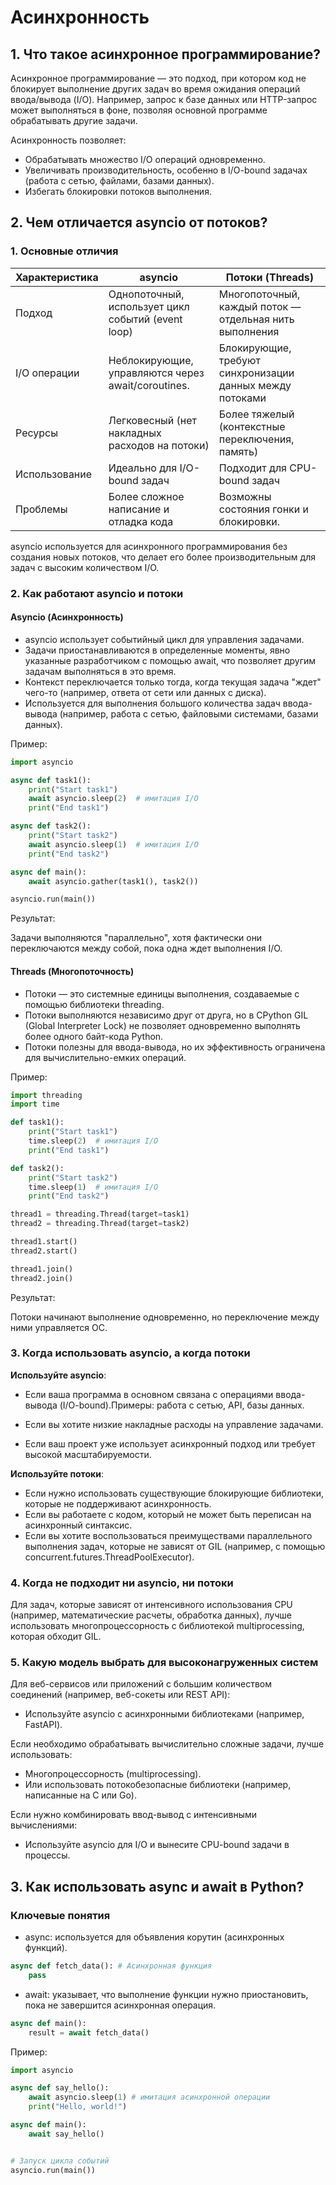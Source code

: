 # Асинхронность

## 1. Что такое асинхронное программирование?

Асинхронное программирование — это подход, при котором код не блокирует выполнение других задач во время ожидания операций ввода/вывода (I/O). Например, запрос к базе данных или HTTP-запрос может выполняться в фоне, позволяя основной программе обрабатывать другие задачи.

Асинхронность позволяет:

- Обрабатывать множество I/O операций одновременно.
- Увеличивать производительность, особенно в I/O-bound задачах (работа с сетью, файлами, базами данных).
- Избегать блокировки потоков выполнения.

## 2. Чем отличается asyncio от потоков?

### 1. Основные отличия

| Характеристика | asyncio                                            | Потоки (Threads)                                         |
| -------------- | -------------------------------------------------- | -------------------------------------------------------- |
| Подход         | Однопоточный, использует цикл событий (event loop) | Многопоточный, каждый поток — отдельная нить выполнения  |
| I/O операции   | Неблокирующие, управляются через await/coroutines. | Блокирующие, требуют синхронизации данных между потоками |
| Ресурсы        | Легковесный (нет накладных расходов на потоки)     | Более тяжелый (контекстные переключения, память)         |
| Использование  | Идеально для I/O-bound задач                       | Подходит для CPU-bound задач                             |
| Проблемы       | Более сложное написание и отладка кода             | Возможны состояния гонки и блокировки.                   |

asyncio используется для асинхронного программирования без создания новых потоков, что делает его более производительным для задач с высоким количеством I/O.

### 2. Как работают asyncio и потоки

#### Asyncio (Асинхронность)

- asyncio использует событийный цикл для управления задачами.
- Задачи приостанавливаются в определенные моменты, явно указанные разработчиком с помощью await, что позволяет другим задачам выполняться в это время.
- Контекст переключается только тогда, когда текущая задача "ждет" чего-то (например, ответа от сети или данных с диска).
- Используется для выполнения большого количества задач ввода-вывода (например, работа с сетью, файловыми системами, базами данных).

Пример:

```python
import asyncio

async def task1():
    print("Start task1")
    await asyncio.sleep(2)  # имитация I/O
    print("End task1")

async def task2():
    print("Start task2")
    await asyncio.sleep(1)  # имитация I/O
    print("End task2")

async def main():
    await asyncio.gather(task1(), task2())

asyncio.run(main())
```

Результат:

Задачи выполняются "параллельно", хотя фактически они переключаются между собой, пока одна ждет выполнения I/O.

#### Threads (Многопоточность)

- Потоки — это системные единицы выполнения, создаваемые с помощью библиотеки threading.
- Потоки выполняются независимо друг от друга, но в CPython GIL (Global Interpreter Lock) не позволяет одновременно выполнять более одного байт-кода Python.
- Потоки полезны для ввода-вывода, но их эффективность ограничена для вычислительно-емких операций.

Пример:

```python
import threading
import time

def task1():
    print("Start task1")
    time.sleep(2)  # имитация I/O
    print("End task1")

def task2():
    print("Start task2")
    time.sleep(1)  # имитация I/O
    print("End task2")

thread1 = threading.Thread(target=task1)
thread2 = threading.Thread(target=task2)

thread1.start()
thread2.start()

thread1.join()
thread2.join()
```

Результат:

Потоки начинают выполнение одновременно, но переключение между ними управляется ОС.

### 3. Когда использовать asyncio, а когда потоки

**Используйте asyncio**:

- Если ваша программа в основном связана с операциями ввода-вывода (I/O-bound).Примеры: работа с сетью, API, базы данных.

- Если вы хотите низкие накладные расходы на управление задачами.
- Если ваш проект уже использует асинхронный подход или требует высокой масштабируемости.

**Используйте потоки**:

- Если нужно использовать существующие блокирующие библиотеки, которые не поддерживают асинхронность.
- Если вы работаете с кодом, который не может быть переписан на асинхронный синтаксис.
- Если вы хотите воспользоваться преимуществами параллельного выполнения задач, которые не зависят от GIL (например, с помощью concurrent.futures.ThreadPoolExecutor).

### 4. Когда не подходит ни asyncio, ни потоки

Для задач, которые зависят от интенсивного использования CPU (например, математические расчеты, обработка данных), лучше использовать многопроцессорность с библиотекой multiprocessing, которая обходит GIL.

### 5. Какую модель выбрать для высоконагруженных систем

Для веб-сервисов или приложений с большим количеством соединений (например, веб-сокеты или REST API):

- Используйте asyncio с асинхронными библиотеками (например, FastAPI).

Если необходимо обрабатывать вычислительно сложные задачи, лучше использовать:

- Многопроцессорность (multiprocessing).
- Или использовать потокобезопасные библиотеки (например, написанные на C или Go).

Если нужно комбинировать ввод-вывод с интенсивными вычислениями:

- Используйте asyncio для I/O и вынесите CPU-bound задачи в процессы.

## 3. Как использовать async и await в Python?

### Ключевые понятия

- async: используется для объявления корутин (асинхронных функций).

```python
async def fetch_data(): # Асинхронная функция
    pass
```

- await: указывает, что выполнение функции нужно приостановить, пока не завершится асинхронная операция.

```python
async def main():
    result = await fetch_data()
```

Пример:

```python
import asyncio

async def say_hello():
    await asyncio.sleep(1) # имитация асинхронной операции
    print("Hello, world!")

async def main():
    await say_hello()


# Запуск цикла событий
asyncio.run(main())
```
